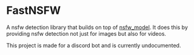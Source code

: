 # FastNSFW
A nsfw detection library that builds on top of [nsfw_model](https://github.com/GantMan/nsfw_model). It does this by providing nsfw detection not just for images but also for videos.

This project is made for a discord bot and is currently undocumented.
